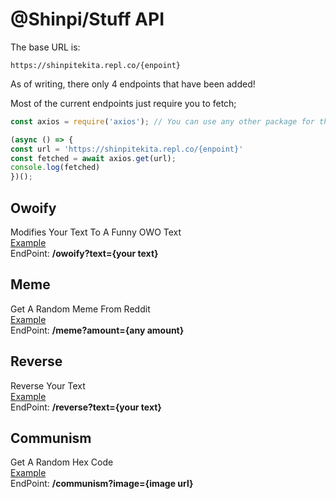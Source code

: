 # @Shinpi/Stuff API

The base URL is:
```
https://shinpitekita.repl.co/{enpoint}
```

As of writing, there only 4 endpoints that have been added!

Most of the current endpoints just require you to fetch;
```js
const axios = require('axios'); // You can use any other package for this

(async () => {
const url = 'https://shinpitekita.repl.co/{enpoint}'
const fetched = await axios.get(url);
console.log(fetched)
})();
```
## Owoify
Modifies Your Text To A Funny OWO Text<br>
[Example](https://shinpitekita.repl.co/owoify?text=this+is+example)<br>
EndPoint: **/owoify?text={your text}**
## Meme
Get A Random Meme From Reddit<br>
[Example](https://shinpitekita.repl.co/meme?amount=1)<br>
EndPoint: **/meme?amount={any amount}**
## Reverse
Reverse Your Text<br>
[Example](https://shinpitekita.repl.co/reverse?text=this+is+example)<br>
EndPoint: **/reverse?text={your text}**
## Communism
Get A Random Hex Code<br>
[Example](https://shinpitekita.repl.co/communism?image=https://avatars.githubusercontent.com/u/82416698?v=4%22%20alt=%22Shinpi%22%20width=%2255%22%20height=%2255%22)<br>
EndPoint: **/communism?image={image url}**
